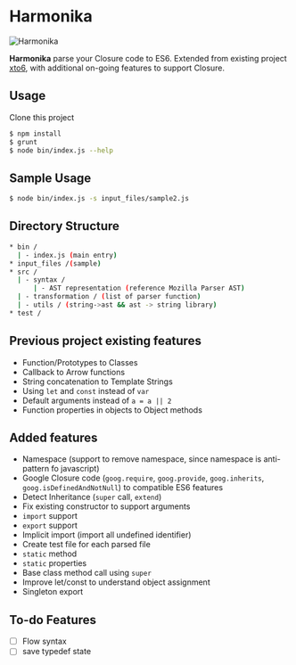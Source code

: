 # Harmonika

![Harmonika](https://dl.dropboxusercontent.com/u/9834816/harmonika.png)

**Harmonika** parse your Closure code to ES6. Extended from existing project [xto6](https://github.com/mohebifar/xto6), with additional on-going features to support Closure.

## Usage
Clone this project

```bash
$ npm install
$ grunt
$ node bin/index.js --help
```

## Sample Usage
```bash
$ node bin/index.js -s input_files/sample2.js
```

## Directory Structure
```bash
* bin /
  | - index.js (main entry)
* input_files /(sample)
* src /
  | - syntax /
      | - AST representation (reference Mozilla Parser AST)
  | - transformation / (list of parser function)
  | - utils / (string->ast && ast -> string library)
* test /
```

## Previous project existing features
* Function/Prototypes to Classes
* Callback to Arrow functions
* String concatenation to Template Strings
* Using `let` and `const` instead of `var`
* Default arguments instead of `a = a || 2`
* Function properties in objects to Object methods

## Added features
- Namespace (support to remove namespace, since namespace is anti-pattern fo javascript)
- Google Closure code (`goog.require`, `goog.provide`, `goog.inherits`, `goog.isDefinedAndNotNull`) to compatible ES6 features
- Detect Inheritance (`super` call, `extend`)
- Fix existing constructor to support arguments
- `import` support
- `export` support
- Implicit import (import all undefined identifier)
- Create test file for each parsed file
- `static` method
- `static` properties
- Base class method call using `super`
- Improve let/const to understand object assignment
- Singleton export

 
## To-do Features
- [ ] Flow syntax
- [ ] save typedef state